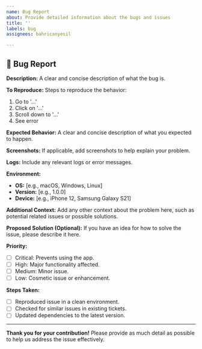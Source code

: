 ```yaml
---
name: Bug Report
about: Provide detailed information about the bugs and issues
title: ''
labels: bug
assignees: bahricanyesil

---
```


## 🐛 Bug Report

**Description:**
A clear and concise description of what the bug is.

**To Reproduce:**
Steps to reproduce the behavior:

1. Go to '...'
2. Click on '...'
3. Scroll down to '...'
4. See error

**Expected Behavior:**
A clear and concise description of what you expected to happen.

**Screenshots:**
If applicable, add screenshots to help explain your problem.

**Logs:**
Include any relevant logs or error messages.

**Environment:**

- **OS:** [e.g., macOS, Windows, Linux]
- **Version:** [e.g., 1.0.0]
- **Device:** [e.g., iPhone 12, Samsung Galaxy S21]

**Additional Context:**
Add any other context about the problem here, such as potential related issues or possible solutions.

**Proposed Solution (Optional):**
If you have an idea for how to solve the issue, please describe it here.

**Priority:**

- [ ] Critical: Prevents using the app.
- [ ] High: Major functionality affected.
- [ ] Medium: Minor issue.
- [ ] Low: Cosmetic issue or enhancement.

**Steps Taken:**

- [ ] Reproduced issue in a clean environment.
- [ ] Checked for similar issues in existing tickets.
- [ ] Updated dependencies to the latest version.

---

**Thank you for your contribution!** Please provide as much detail as possible to help us address the issue effectively.
